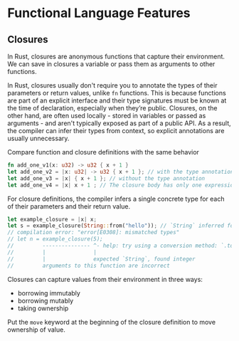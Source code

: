 # Functional Language Features

## Closures

In Rust, closures are anonymous functions that capture their environment.
We can save in closures a variable or pass them as arguments to other functions.

In Rust, closures usually don't require you to annotate 
the types of their parameters or return values, unlike `fn` functions.
This is because functions are part of an explicit interface 
and their type signatures must be known at the time of declaration, especially when they’re public.
Closures, on the other hand, are often used locally - stored in variables or passed as arguments - 
and aren't typically exposed as part of a public API.
As a result, the compiler can infer their types from context, so explicit annotations are usually unnecessary.

Compare function and closure definitions with the same behavior
```rust
fn add_one_v1(x: u32) -> u32 { x + 1 }
let add_one_v2 = |x: u32| -> u32 { x + 1 }; // with the type annotation
let add_one_v3 = |x| { x + 1 }; // without the type annotation
let add_one_v4 = |x| x + 1 ; // The closure body has only one expression
```

For closure definitions, the compiler infers 
a single concrete type for each of their parameters and their return value.
```rust
let example_closure = |x| x;
let s = example_closure(String::from("hello")); // `String` inferred for `x`
// compilation error: "error[E0308]: mismatched types"
// let n = example_closure(5);
//         --------------- ^- help: try using a conversion method: `.to_string()`
//         |               |
//         |               expected `String`, found integer
//         arguments to this function are incorrect
```

Closures can capture values from their environment in three ways:
- borrowing immutably
- borrowing mutably
- taking ownership

Put the `move` keyword at the beginning of the closure definition to move ownership of value.